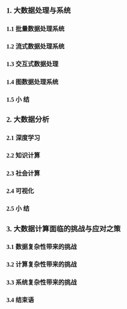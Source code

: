<font face="微软雅黑" size="3px">

### 1. 大数据处理与系统
#### 1.1 批量数据处理系统
#### 1.2 流式数据处理系统
#### 1.3 交互式数据处理
#### 1.4 图数据处理系统
#### 1.5 小 结

### 2. 大数据分析
#### 2.1 深度学习
#### 2.2 知识计算
#### 2.3 社会计算
#### 2.4 可视化
#### 2.5 小 结

### 3. 大数据计算面临的挑战与应对之策
#### 3.1 数据复杂性带来的挑战
#### 3.2 计算复杂性带来的挑战
#### 3.3 系统复杂性带来的挑战
#### 3.4 结束语